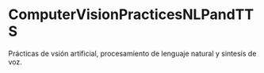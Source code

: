 # ComputerVisionPracticesNLPandTTS
Prácticas de vsión artificial, procesamiento de lenguaje natural y sintesis de voz.
